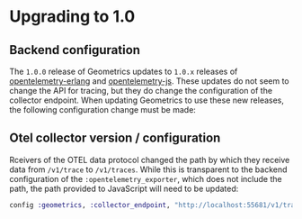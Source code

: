 # Upgrading to 1.0

## Backend configuration

The `1.0.0` release of Geometrics updates to `1.0.x` releases of
[opentelemetry-erlang](https://github.com/open-telemetry/opentelemetry-erlang) and
[opentelemetry-js](https://github.com/open-telemetry/opentelemetry-js). These updates
do not seem to change the API for tracing, but they do change the configuration of
the collector endpoint. When updating Geometrics to use these new releases, the following
configuration change must be made:

## Otel collector version / configuration

Rceivers of the OTEL data protocol changed the path by
which they receive data from `/v1/trace` to `/v1/traces`. While this is transparent
to the backend configuration of the `:opentelemetry_exporter`, which does not include
the path, the path provided to JavaScript will need to be updated:

```elixir
config :geometrics, :collector_endpoint, "http://localhost:55681/v1/traces"
```


